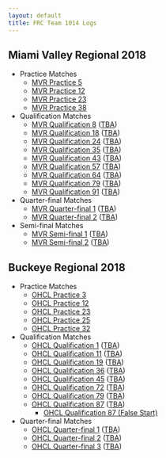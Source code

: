 ```yaml
---
layout: default
title: FRC Team 1014 Logs
---
```


## Miami Valley Regional 2018

*  Practice Matches
    *  [MVR Practice 5](https://s3.us-east-2.amazonaws.com/badlog/mvr/MVR+Practice+5.bag.html)
    *  [MVR Practice 12](https://s3.us-east-2.amazonaws.com/badlog/mvr/MVR+Practice+12.bag.html)
    *  [MVR Practice 23](https://s3.us-east-2.amazonaws.com/badlog/mvr/MVR+Practice+23.bag.html)
    *  [MVR Practice 38](https://s3.us-east-2.amazonaws.com/badlog/mvr/MVR+Practice+38.bag.html)
*  Qualification Matches
    *  [MVR Qualification 8](https://s3.us-east-2.amazonaws.com/badlog/mvr/MVR+Qual+8.bag.html) ([TBA](https://www.thebluealliance.com/match/2018ohmv_qm8))
    *  [MVR Qualification 18](https://s3.us-east-2.amazonaws.com/badlog/mvr/MVR+Qual+18.bag.html) ([TBA](https://www.thebluealliance.com/match/2018ohmv_qm18))
    *  [MVR Qualification 24](https://s3.us-east-2.amazonaws.com/badlog/mvr/MVR+Qual+24.bag.html) ([TBA](https://www.thebluealliance.com/match/2018ohmv_qm24))
    *  [MVR Qualification 35](https://s3.us-east-2.amazonaws.com/badlog/mvr/MVR+Qual+35.bag.html) ([TBA](https://www.thebluealliance.com/match/2018ohmv_qm35))
    *  [MVR Qualification 43](https://s3.us-east-2.amazonaws.com/badlog/mvr/MVR+Qual+43.bag.html) ([TBA](https://www.thebluealliance.com/match/2018ohmv_qm43))
    *  [MVR Qualification 57](https://s3.us-east-2.amazonaws.com/badlog/mvr/MVR+Qual+57.bag.html) ([TBA](https://www.thebluealliance.com/match/2018ohmv_qm57))
    *  [MVR Qualification 64](https://s3.us-east-2.amazonaws.com/badlog/mvr/MVR+Qual+64.bag.html) ([TBA](https://www.thebluealliance.com/match/2018ohmv_qm64))
    *  [MVR Qualification 79](https://s3.us-east-2.amazonaws.com/badlog/mvr/MVR+Qual+79.bag.html) ([TBA](https://www.thebluealliance.com/match/2018ohmv_qm79))
    *  [MVR Qualification 91](https://s3.us-east-2.amazonaws.com/badlog/mvr/MVR+Qual+91.bag.html) ([TBA](https://www.thebluealliance.com/match/2018ohmv_qm91))
*  Quarter-final Matches
    *  [MVR Quarter-final 1](https://s3.us-east-2.amazonaws.com/badlog/mvr/MVR+QF+1.bag.html) ([TBA](https://www.thebluealliance.com/match/2018ohmv_qf1m1))
    *  [MVR Quarter-final 2](https://s3.us-east-2.amazonaws.com/badlog/mvr/MVR+QF+2.bag.html) ([TBA](https://www.thebluealliance.com/match/2018ohmv_qf1m2))
*  Semi-final Matches
    *  [MVR Semi-final 1](https://s3.us-east-2.amazonaws.com/badlog/mvr/MVR+SF+1.bag.html) ([TBA](https://www.thebluealliance.com/match/2018ohmv_sf1m1))
    *  [MVR Semi-final 2](https://s3.us-east-2.amazonaws.com/badlog/mvr/MVR+SF+2.bag.html) ([TBA](https://www.thebluealliance.com/match/2018ohmv_sf1m2))

## Buckeye Regional 2018

*  Practice Matches
    *  [OHCL Practice 3](https://s3.us-east-2.amazonaws.com/badlog/ohcl/OHCL+Practice+3.bag.html)
    *  [OHCL Practice 12](https://s3.us-east-2.amazonaws.com/badlog/ohcl/OHCL+Practice+12.bag.html)
    *  [OHCL Practice 23](https://s3.us-east-2.amazonaws.com/badlog/ohcl/OHCL+Practice+23.bag.html)
    *  [OHCL Practice 25](https://s3.us-east-2.amazonaws.com/badlog/ohcl/OHCL+Practice+25.bag.html)
    *  [OHCL Practice 32](https://s3.us-east-2.amazonaws.com/badlog/ohcl/OHCL+Practice+32.bag.html)
*  Qualification Matches
    *  [OHCL Qualification 1](https://s3.us-east-2.amazonaws.com/badlog/ohcl/OHCL+Qualification+1.bag.html) ([TBA](https://www.thebluealliance.com/match/2018ohcl_qm1))
    *  [OHCL Qualification 11](https://s3.us-east-2.amazonaws.com/badlog/ohcl/OHCL+Qualification+11.bag.html) ([TBA](https://www.thebluealliance.com/match/2018ohcl_qm11))
    *  [OHCL Qualification 19](https://s3.us-east-2.amazonaws.com/badlog/ohcl/OHCL+Qualification+19.bag.html) ([TBA](https://www.thebluealliance.com/match/2018ohcl_qm19))
    *  [OHCL Qualification 36](https://s3.us-east-2.amazonaws.com/badlog/ohcl/OHCL+Qualification+36.bag.html) ([TBA](https://www.thebluealliance.com/match/2018ohcl_qm36))
    *  [OHCL Qualification 45](https://s3.us-east-2.amazonaws.com/badlog/ohcl/OHCL+Qualification+45.bag.html) ([TBA](https://www.thebluealliance.com/match/2018ohcl_qm45))
    *  [OHCL Qualification 72](https://s3.us-east-2.amazonaws.com/badlog/ohcl/OHCL+Qualification+72.bag.html) ([TBA](https://www.thebluealliance.com/match/2018ohcl_qm72))
    *  [OHCL Qualification 79](https://s3.us-east-2.amazonaws.com/badlog/ohcl/OHCL+Qualification+79.bag.html) ([TBA](https://www.thebluealliance.com/match/2018ohcl_qm79))
    *  [OHCL Qualification 87](https://s3.us-east-2.amazonaws.com/badlog/ohcl/OHCL+Qualification+87.bag.html) ([TBA](https://www.thebluealliance.com/match/2018ohcl_qm87))
        *  [OHCL Qualification 87 (False Start)](https://s3.us-east-2.amazonaws.com/badlog/ohcl/OHCL+Qualification+87+False+Start.bag.html)
*  Quarter-final Matches
    *  [OHCL Quarter-final 1](https://s3.us-east-2.amazonaws.com/badlog/ohcl/OHCL+QF+1.bag.html) ([TBA](https://www.thebluealliance.com/match/2018ohcl_qf1m1))
    *  [OHCL Quarter-final 2](https://s3.us-east-2.amazonaws.com/badlog/ohcl/OHCL+QF+2.bag.html) ([TBA](https://www.thebluealliance.com/match/2018ohcl_qf1m2))
    *  [OHCL Quarter-final 3](https://s3.us-east-2.amazonaws.com/badlog/ohcl/OHCL+QF+3.bag.html) ([TBA](https://www.thebluealliance.com/match/2018ohcl_qf1m3))

